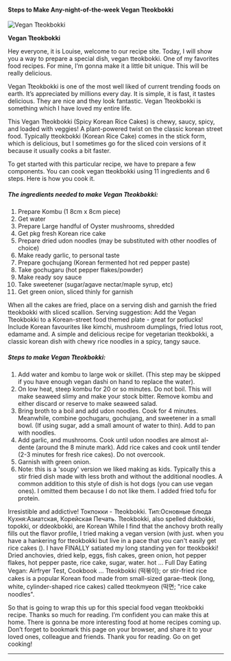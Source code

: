             

#### Steps to Make Any-night-of-the-week Vegan Tteokbokki

![Vegan Tteokbokki](https://img-global.cpcdn.com/recipes/e2ef6b014e59f9d9/751x532cq70/vegan-tteokbokki-recipe-main-photo.jpg)

**Vegan Tteokbokki**

Hey everyone, it is Louise, welcome to our recipe site. Today, I will show you a way to prepare a special dish, vegan tteokbokki. One of my favorites food recipes. For mine, I’m gonna make it a little bit unique. This will be really delicious.

Vegan Tteokbokki is one of the most well liked of current trending foods on earth. It’s appreciated by millions every day. It is simple, it is fast, it tastes delicious. They are nice and they look fantastic. Vegan Tteokbokki is something which I have loved my entire life.

This Vegan Tteokbokki (Spicy Korean Rice Cakes) is chewy, saucy, spicy, and loaded with veggies! A plant-powered twist on the classic korean street food. Typically tteokbokki (Korean Rice Cake) comes in the stick form, which is delicious, but I sometimes go for the sliced coin versions of it because it usually cooks a bit faster.

To get started with this particular recipe, we have to prepare a few components. You can cook vegan tteokbokki using 11 ingredients and 6 steps. Here is how you cook it.

##### The ingredients needed to make Vegan Tteokbokki:

1.  Prepare Kombu (1 8cm x 8cm piece)
2.  Get water
3.  Prepare Large handful of Oyster mushrooms, shredded
4.  Get pkg fresh Korean rice cake
5.  Prepare dried udon noodles (may be substituted with other noodles of choice)
6.  Make ready garlic, to personal taste
7.  Prepare gochujang (Korean fermented hot red pepper paste)
8.  Take gochugaru (hot pepper flakes/powder)
9.  Make ready soy sauce
10.  Take sweetener (sugar/agave nectar/maple syrup, etc)
11.  Get green onion, sliced thinly for garnish

When all the cakes are fried, place on a serving dish and garnish the fried tteokbokki with sliced scallion. Serving suggestion: Add the Vegan Tteokbokki to a Korean-street food themed plate - great for potlucks! Include Korean favourites like kimchi, mushroom dumplings, fried lotus root, edamame and. A simple and delicious recipe for vegetarian tteokbokki, a classic korean dish with chewy rice noodles in a spicy, tangy sauce.

##### Steps to make Vegan Tteokbokki:

1.  Add water and kombu to large wok or skillet. (This step may be skipped if you have enough vegan dashi on hand to replace the water).
2.  On low heat, steep kombu for 20 or so minutes. Do not boil. This will make seaweed slimy and make your stock bitter. Remove kombu and either discard or reserve to make seaweed salad.
3.  Bring broth to a boil and add udon noodles. Cook for 4 minutes. Meanwhile, combine gochugaru, gochujang, and sweetener in a small bowl. (If using sugar, add a small amount of water to thin). Add to pan with noodles.
4.  Add garlic, and mushrooms. Cook until udon noodles are almost al-dente (around the 8 minute mark). Add rice cakes and cook until tender (2-3 minutes for fresh rice cakes). Do not overcook.
5.  Garnish with green onion.
6.  Note: this is a 'soupy' version we liked making as kids. Typically this a stir fried dish made with less broth and without the additional noodles. A common addition to this style of dish is hot dogs (you can use vegan ones). I omitted them because I do not like them. I added fried tofu for protein.

Irresistible and addictive! Токпокки - Tteokbokki. Тип:Основные блюда Кухня:Азиатская, Корейская Печать. Tteokbokki, also spelled dukbokki, topokki, or ddeokbokki, are Korean While I find that the anchovy broth really fills out the flavor profile, I tried making a vegan version (with just. when you have a hankering for tteokbokki but live in a pace that you can't easily get rice cakes (). I have FINALLY satiated my long standing yen for tteokbokki! Dried anchovies, dried kelp, eggs, fish cakes, green onion, hot pepper flakes, hot pepper paste, rice cake, sugar, water. hot … Full Day Eating Vegan: Airfryer Test, Cookbook … Tteokbokki (떡볶이); or stir-fried rice cakes is a popular Korean food made from small-sized garae-tteok (long, white, cylinder-shaped rice cakes) called tteokmyeon (떡면; "rice cake noodles".

So that is going to wrap this up for this special food vegan tteokbokki recipe. Thanks so much for reading. I’m confident you can make this at home. There is gonna be more interesting food at home recipes coming up. Don’t forget to bookmark this page on your browser, and share it to your loved ones, colleague and friends. Thank you for reading. Go on get cooking!

* * *